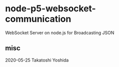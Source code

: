 # node-p5-websocket-communication

WebSocket Server on node.js for Broadcasting JSON 

## misc
2020-05-25 Takatoshi Yoshida

